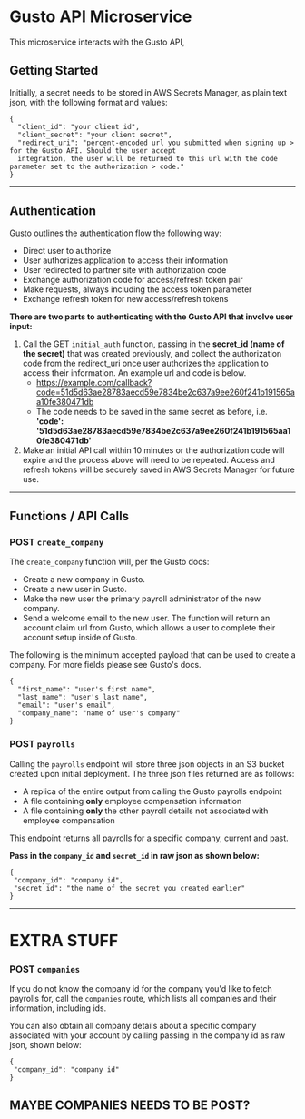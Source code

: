 # Gusto API Microservice
This microservice interacts with the Gusto API, 
## Getting Started
Initially, a secret needs to be stored in AWS Secrets Manager, as plain text json, with the following format and values:
```
{
  "client_id": "your client id",
  "client_secret": "your client secret",
  "redirect_uri": "percent-encoded url you submitted when signing up > for the Gusto API. Should the user accept
  integration, the user will be returned to this url with the code parameter set to the authorization > code."
}
```
________________
## Authentication
Gusto outlines the authentication flow the following way:
* Direct user to authorize
* User authorizes application to access their information
* User redirected to partner site with authorization code
* Exchange authorization code for access/refresh token pair
* Make requests, always including the access token parameter
* Exchange refresh token for new access/refresh tokens

**There are two parts to authenticating with the Gusto API that involve user input:**
1) Call the GET `initial_auth` function, passing in the **secret_id (name of the secret)**
that was created previously, and collect the authorization code from the redirect_uri
once user authorizes the application to access their information. An example url and code is below.
    * https://example.com/callback?code=51d5d63ae28783aecd59e7834be2c637a9ee260f241b191565aa10fe380471db
    * The code needs to be saved in the same secret as before,
    i.e. **'code': '51d5d63ae28783aecd59e7834be2c637a9ee260f241b191565aa10fe380471db'**
2) Make an initial API call within 10 minutes or the authorization code will expire and the process above
will need to be repeated. Access and refresh tokens will be securely saved in AWS Secrets Manager for future use.

________________
## Functions / API Calls
### POST `create_company`
The `create_company` function will, per the Gusto docs:
* Create a new company in Gusto.
* Create a new user in Gusto.
* Make the new user the primary payroll administrator of the new company.
* Send a welcome email to the new user.
The function will return an account claim url from Gusto, which allows a user to complete their account
setup inside of Gusto.

The following is the minimum accepted payload that can be used to create a company. For more fields please see Gusto's
docs.
```
{
  "first_name": "user's first name",
  "last_name": "user's last name",
  "email": "user's email",
  "company_name": "name of user's company"
}
```
### POST `payrolls`
Calling the `payrolls` endpoint will store three json objects in an S3 bucket created upon initial deployment. The three
json files returned are as follows:
- A replica of the entire output from calling the Gusto payrolls endpoint
- A file containing **only** employee compensation information
- A file containing **only** the other payroll details not associated with employee compensation

This endpoint returns all payrolls for a specific company, current and past.

**Pass in the `company_id` and `secret_id` in raw json as shown below:**
```
{
 "company_id": "company id",
 "secret_id": "the name of the secret you created earlier"
}
```

-------------------------------------------------
# EXTRA STUFF
### POST `companies`
If you do not know the company id for the company you'd like to fetch payrolls for, call the `companies` route, which
lists all companies and their information, including ids.

You can also obtain all company details about a specific company associated with your account by calling passing in the
company id as raw json, shown below:
```
{
 "company_id": "company id"
}
```

## MAYBE COMPANIES NEEDS TO BE POST?